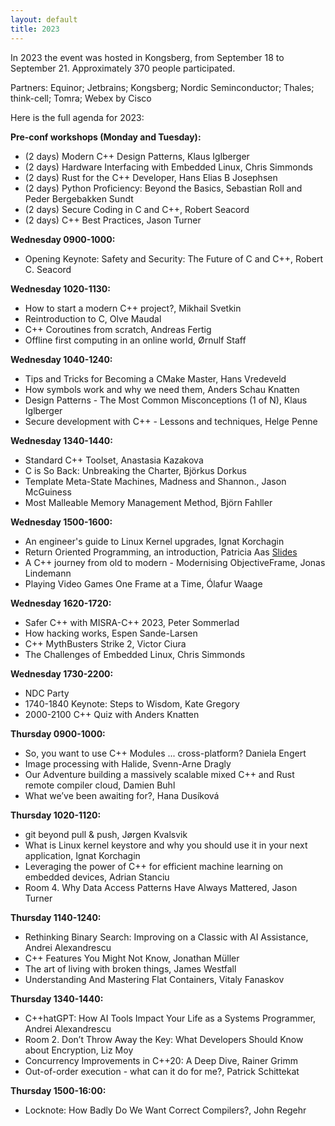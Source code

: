 ```yaml
---
layout: default
title: 2023
---
```


In 2023 the event was hosted in Kongsberg, from September 18 to September 21.
Approximately 370 people participated.

Partners: Equinor; Jetbrains; Kongsberg; Nordic Seminconductor; Thales; think-cell; Tomra; Webex by Cisco

Here is the full agenda for 2023:

__Pre-conf workshops (Monday and Tuesday):__

- (2 days) Modern C++ Design Patterns, Klaus Iglberger
- (2 days) Hardware Interfacing with Embedded Linux, Chris Simmonds
- (2 days) Rust for the C++ Developer, Hans Elias B Josephsen
- (2 days) Python Proficiency: Beyond the Basics, Sebastian Roll and Peder Bergebakken Sundt
- (2 days) Secure Coding in C and C++, Robert Seacord
- (2 days) C++ Best Practices, Jason Turner

__Wednesday 0900-1000:__

- Opening Keynote: Safety and Security: The Future of C and C++, Robert C. Seacord

__Wednesday 1020-1130:__

- How to start a modern C++ project?, Mikhail Svetkin
- Reintroduction to C, Olve Maudal
- C++ Coroutines from scratch, Andreas Fertig
- Offline first computing in an online world, Ørnulf Staff

__Wednesday 1040-1240:__

- Tips and Tricks for Becoming a CMake Master, Hans Vredeveld
- How symbols work and why we need them, Anders Schau Knatten
- Design Patterns - The Most Common Misconceptions (1 of N), Klaus Iglberger
- Secure development with C++ - Lessons and techniques, Helge Penne

__Wednesday 1340-1440:__

- Standard C++ Toolset, Anastasia Kazakova
- C is So Back: Unbreaking the Charter, Björkus Dorkus
- Template Meta-State Machines, Madness and Shannon., Jason McGuiness
- Most Malleable Memory Management Method, Björn Fahller

__Wednesday 1500-1600:__

- An engineer's guide to Linux Kernel upgrades, Ignat Korchagin
- Return Oriented Programming, an introduction, Patricia Aas [Slides](https://www.slideshare.net/PatriciaAas/ndc-techtown-2023-return-oriented-programming-an-introductionpdf)
- A C++ journey from old to modern - Modernising ObjectiveFrame, Jonas Lindemann
- Playing Video Games One Frame at a Time, Ólafur Waage

__Wednesday 1620-1720:__

- Safer C++ with MISRA-C++ 2023, Peter Sommerlad
- How hacking works, Espen Sande-Larsen
- C++ MythBusters Strike 2, Victor Ciura
- The Challenges of Embedded Linux, Chris Simmonds

__Wednesday 1730-2200:__

- NDC Party
- 1740-1840 Keynote: Steps to Wisdom, Kate Gregory
- 2000-2100 C++ Quiz with Anders Knatten

__Thursday 0900-1000:__

- So, you want to use C++ Modules ... cross-platform? Daniela Engert
- Image processing with Halide, Svenn-Arne Dragly
- Our Adventure building a massively scalable mixed C++ and Rust remote compiler cloud, Damien Buhl
- What we’ve been awaiting for?, Hana Dusíková

__Thursday 1020-1120:__

- git beyond pull & push, Jørgen Kvalsvik
- What is Linux kernel keystore and why you should use it in your next application, Ignat Korchagin
- Leveraging the power of C++ for efficient machine learning on embedded devices, Adrian Stanciu
- Room 4. Why Data Access Patterns Have Always Mattered, Jason Turner

__Thursday 1140-1240:__

- Rethinking Binary Search: Improving on a Classic with AI Assistance, Andrei Alexandrescu
- C++ Features You Might Not Know, Jonathan Müller
- The art of living with broken things, James Westfall
- Understanding And Mastering Flat Containers, Vitaly Fanaskov

__Thursday 1340-1440:__

- C++hatGPT: How AI Tools Impact Your Life as a Systems Programmer, Andrei Alexandrescu
- Room 2. Don’t Throw Away the Key: What Developers Should Know about Encryption, Liz Moy
- Concurrency Improvements in C++20: A Deep Dive, Rainer Grimm
- Out-of-order execution - what can it do for me?, Patrick Schittekat

__Thursday 1500-16:00:__

- Locknote: How Badly Do We Want Correct Compilers?, John Regehr
